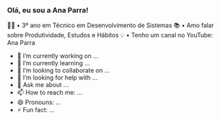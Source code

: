 ### Olá, eu sou a Ana Parra!

<!--
**anacsparra/anacsparra** is a ✨ _special_ ✨ repository because its `README.md` (this file) appears on your GitHub profile.
-->

👩‍💻 • 3º ano em Técnico em Desenvolvimento de Sistemas
📚 • Amo falar sobre Produtividade, Estudos e Hábitos
💡 • Tenho um canal no YouTube: Ana Parra

- 🔭 I’m currently working on ...
- 🌱 I’m currently learning ...
- 👯 I’m looking to collaborate on ...
- 🤔 I’m looking for help with ...
- 💬 Ask me about ...
- 📫 How to reach me: ...
- 😄 Pronouns: ...
- ⚡ Fun fact: ...

